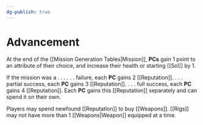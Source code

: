 ```yaml
---
dg-publish: true
---
```

# Advancement

At the end of the [[Mission Generation Tables|Mission]], **PCs** gain 1 point to an attribute of their choice, and increase their health or starting [[Sol]] by 1.

If the mission was a . . . 
	 . . . failure, each **PC** gains 2 [[Reputation]].
	 . . . partial success, each **PC** gains 3 [[Reputation]].
	 . . . full success, each **PC** gains 4 [[Reputation]].
Each **PC** gains this [[Reputation]] separately and can spend it on their own.

Players may spend newfound [[Reputation]] to buy [[Weapons]]. [[Rigs]] may not have more than 1 [[Weapons|Weapon]] equipped at a time.


